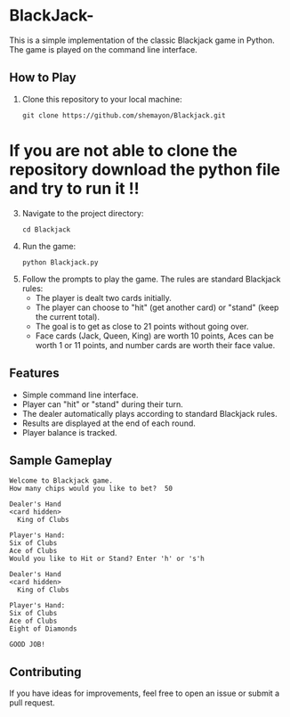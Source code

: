 # BlackJack-
This is a simple implementation of the classic Blackjack game in Python. The game is played on the command line interface.


## How to Play

1. Clone this repository to your local machine:
   ```
   git clone https://github.com/shemayon/Blackjack.git
   ```

  # If you are not able to clone the repository download the python file and try to run it !!
   
3. Navigate to the project directory:
   ```
   cd Blackjack
   ```
4. Run the game:
   ```
   python Blackjack.py
   ```
5. Follow the prompts to play the game. The rules are standard Blackjack rules:
   - The player is dealt two cards initially.
   - The player can choose to "hit" (get another card) or "stand" (keep the current total).
   - The goal is to get as close to 21 points without going over.
   - Face cards (Jack, Queen, King) are worth 10 points, Aces can be worth 1 or 11 points, and number cards are worth their face value.

## Features

- Simple command line interface.
- Player can "hit" or "stand" during their turn.
- The dealer automatically plays according to standard Blackjack rules.
- Results are displayed at the end of each round.
- Player balance is tracked.

## Sample Gameplay

```
Welcome to Blackjack game.
How many chips would you like to bet?  50

Dealer's Hand
<card hidden>
  King of Clubs

Player's Hand: 
Six of Clubs
Ace of Clubs
Would you like to Hit or Stand? Enter 'h' or 's'h

Dealer's Hand
<card hidden>
  King of Clubs

Player's Hand: 
Six of Clubs
Ace of Clubs
Eight of Diamonds

GOOD JOB!
```

## Contributing

If you have ideas for improvements, feel free to open an issue or submit a pull request.

